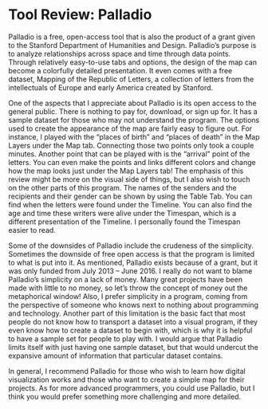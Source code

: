 # Tool Review: Palladio

Palladio is a free, open-access tool that is also the product of a grant given to the Stanford Department of Humanities and Design. 
Palladio’s purpose is to analyze relationships across space and time through data points. Through relatively easy-to-use tabs and options, 
the design of the map can become a colorfully detailed presentation. It even comes with a free dataset, Mapping of the Republic of Letters,
a collection of letters from the intellectuals of Europe and early America created by Stanford.

One of the aspects that I appreciate about Palladio is its open access to the general public. There is nothing to pay for, download, or 
sign up for. It has a sample dataset for those who may not understand the program. The options used to create the appearance of the map 
are fairly easy to figure out. For instance, I played with the “places of birth” and “places of death” in the Map Layers under the Map tab.
Connecting those two points only took a couple minutes. Another point that can be played with is the “arrival” point of the letters.
You can even make the points and links different colors and change how the map looks just under the Map Layers tab! 
The emphasis of this review might be more on the visual side of things, but I also wish to touch on the other parts of this program.
The names of the senders and the recipients and their gender can be shown by using the Table Tab. You can find when the letters were 
found under the Timeline. You can also find the age and time these writers were alive under the Timespan, which is a different
presentation of the Timeline. I personally found the Timespan easier to read.
	
Some of the downsides of Palladio include the crudeness of the simplicity. Sometimes the downside of free open access is 
that the program is limited to what is put into it. As mentioned, Palladio exists because of a grant, but it was only funded 
from July 2013 – June 2016. I really do not want to blame Palladio’s simplicity on a lack of money. Many great projects have been 
made with little to no money, so let’s throw the concept of money out the metaphorical window! Also, I prefer simplicity in a program, 
coming from the perspective of someone who knows next to nothing about programming and technology. Another part of this limitation is
the basic fact that most people do not know how to transport a dataset into a visual program, if they even know how to create a dataset 
to begin with, which is why it is helpful to have a sample set for people to play with. I would argue that Palladio limits itself with 
just having one sample dataset, but that would undercut the expansive amount of information that particular dataset contains.
	
In general, I recommend Palladio for those who wish to learn how digital visualization works and those who want to create a 
simple map for their projects. As for more advanced programmers, you could use Palladio, but I think you would prefer something 
more challenging and more detailed.
